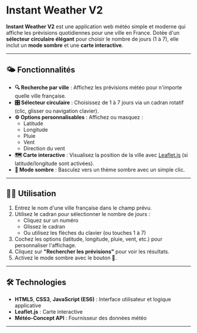 # Instant Weather V2

**Instant Weather V2** est une application web météo simple et moderne qui affiche les prévisions quotidiennes pour une ville en France. Dotée d'un **sélecteur circulaire élégant** pour choisir le nombre de jours (1 à 7), elle inclut un **mode sombre** et une **carte interactive**.

---

## 🌤️ Fonctionnalités

- **🔍 Recherche par ville** : Affichez les prévisions météo pour n'importe quelle ville française.  
- **🎛️ Sélecteur circulaire** : Choisissez de 1 à 7 jours via un cadran rotatif (clic, glisser ou navigation clavier).  
- **⚙️ Options personnalisables** : Affichez ou masquez :
  - Latitude
  - Longitude
  - Pluie
  - Vent
  - Direction du vent  
- **🗺️ Carte interactive** : Visualisez la position de la ville avec [Leaflet.js](https://leafletjs.com/) (si latitude/longitude sont activées).  
- **🌙 Mode sombre** : Basculez vers un thème sombre avec un simple clic.

---

## 🧑‍💻 Utilisation

1. Entrez le nom d'une ville française dans le champ prévu.
2. Utilisez le cadran pour sélectionner le nombre de jours :
   - Cliquez sur un numéro
   - Glissez le cadran
   - Ou utilisez les flèches du clavier (ou touches 1 à 7)
3. Cochez les options (latitude, longitude, pluie, vent, etc.) pour personnaliser l'affichage.
4. Cliquez sur **"Rechercher les prévisions"** pour voir les résultats.
5. Activez le mode sombre avec le bouton 🌙.

---

## 🛠️ Technologies

- **HTML5**, **CSS3**, **JavaScript (ES6)** : Interface utilisateur et logique applicative
- **Leaflet.js** : Carte interactive
- **Météo-Concept API** : Fournisseur des données météo

---

